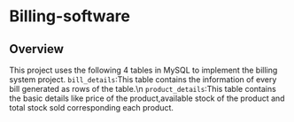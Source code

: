 # Billing-software
## Overview
This project uses the following 4 tables in MySQL to implement the billing system project.
`bill_details`:This table contains the information of every bill generated as rows of the table.\n
`product_details`:This table contains the basic details like price of the product,available stock of the product and total stock sold corresponding each product.
